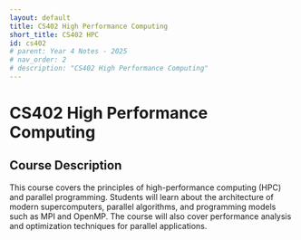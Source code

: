```yaml
---
layout: default
title: CS402 High Performance Computing
short_title: CS402 HPC
id: cs402
# parent: Year 4 Notes - 2025
# nav_order: 2
# description: "CS402 High Performance Computing"
---
```


# CS402 High Performance Computing

## Course Description
This course covers the principles of high-performance computing (HPC) and parallel programming. Students will learn about the architecture of modern supercomputers, parallel algorithms, and programming models such as MPI and OpenMP. The course will also cover performance analysis and optimization techniques for parallel applications.